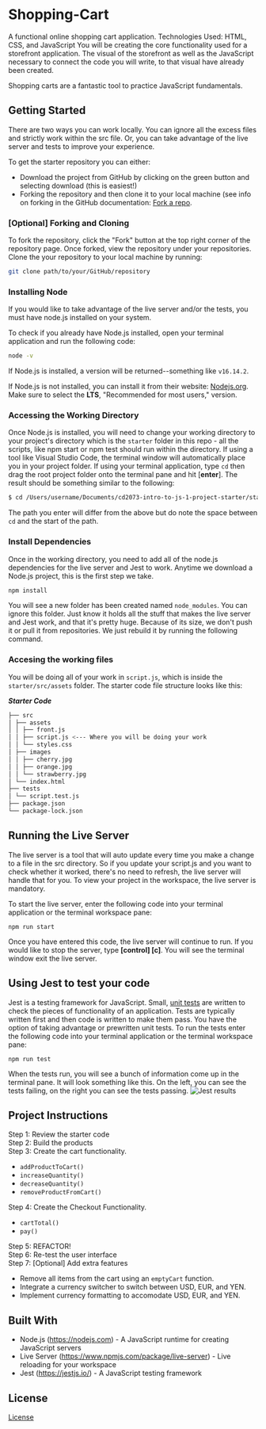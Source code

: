 # Shopping-Cart
A functional online shopping cart application. 
Technologies Used: HTML, CSS, and JavaScript
You will be creating the core functionality used for a storefront application. The visual of the storefront as well as the JavaScript necessary to connect the code you will write, to that visual have already been created.

Shopping carts are a fantastic tool to practice JavaScript fundamentals.

## Getting Started

There are two ways you can work locally. You can ignore all the excess files and strictly work within the src file. Or, you can take advantage of the live server and tests to improve your experience.

To get the starter repository you can either:

- Download the project from GitHub by clicking on the green button and selecting download (this is easiest!)
- Forking the repository and then clone it to your local machine (see info on forking in the GitHub documentation: [Fork a repo](https://docs.github.com/en/github-ae@latest/get-started/quickstart/fork-a-repo).

### [Optional] Forking and Cloning

To fork the repository, click the "Fork" button at the top right corner of the repository page. Once forked, view the repository under your repositories. Clone the your repository to your local machine by running:

```bash
git clone path/to/your/GitHub/repository
```

### Installing Node

If you would like to take advantage of the live server and/or the tests, you must have node.js installed on your system.

To check if you already have Node.js installed, open your terminal application and run the following code:

```bash
node -v
```

If Node.js is installed, a version will be returned--something like `v16.14.2`.

If Node.js is not installed, you can install it from their website: <a href="https://nodejs.org/en/" target="_blank">Nodejs.org</a>. Make sure to select the **LTS**, "Recommended for most users," version.

### Accessing the Working Directory

Once Node.js is installed, you will need to change your working directory to your project's directory which is the `starter` folder in this repo - all the scripts, like npm start or npm test should run within the directory. If using a tool like Visual Studio Code, the terminal window will automatically place you in your project folder. If using your terminal application, type `cd` then drag the root project folder onto the terminal pane and hit [**enter**]. The result should be something similar to the following:

```bash
$ cd /Users/username/Documents/cd2073-intro-to-js-1-project-starter/starter
```

The path you enter will differ from the above but do note the space between `cd` and the start of the path.

### Install Dependencies

Once in the working directory, you need to add all of the node.js dependencies for the live server and Jest to work. Anytime we download a Node.js project, this is the first step we take.

```bash
npm install
```

You will see a new folder has been created named `node_modules`. You can ignore this folder. Just know it holds all the stuff that makes the live server and Jest work, and that it's pretty huge. Because of its size, we don't push it or pull it from repositories. We just rebuild it by running the following command.

### Accesing the working files

You will be doing all of your work in `script.js`, which is inside the `starter/src/assets` folder. The starter code file structure looks like this:

**_Starter Code_**

```bash
├── src
│ ├── assets
│ │ ├── front.js
│ │ ├── script.js <--- Where you will be doing your work
│ │ └── styles.css
│ ├── images
│ │ ├── cherry.jpg
│ │ ├── orange.jpg
│ │ └── strawberry.jpg
│ └── index.html
├── tests
│ └── script.test.js
├── package.json
└── package-lock.json
```

## Running the Live Server

The live server is a tool that will auto update every time you make a change to a file in the src directory. So if you update your script.js and you want to check whether it worked, there's no need to refresh, the live server will handle that for you. To view your project in the workspace, the live server is mandatory.

To start the live server, enter the following code into your terminal application or the terminal workspace pane:

```
npm run start
```

Once you have entered this code, the live server will continue to run. If you would like to stop the server, type **[control] [c]**. You will see the terminal window exit the live server.

## Using Jest to test your code

Jest is a testing framework for JavaScript. Small, [unit tests](https://en.wikipedia.org/wiki/Unit_testing) are written to check the pieces of functionality of an application. Tests are typically written first and then code is written to make them pass. You have the option of taking advantage or prewritten unit tests. To run the tests enter the following code into your terminal application or the terminal workspace pane:

```
npm run test
```

When the tests run, you will see a bunch of information come up in the terminal pane. It will look something like this. On the left, you can see the tests failing, on the right you can see the tests passing.
![Jest results](https://video.udacity-data.com/topher/2022/April/62506d85_tests/tests.jpg)

## Project Instructions

Step 1: Review the starter code  
Step 2: Build the products  
Step 3: Create the cart functionality. 

- `addProductToCart()`
- `increaseQuantity()`
- `decreaseQuantity()`
- `removeProductFromCart()`

Step 4: Create the Checkout Functionality. 

- `cartTotal()`
- `pay()`

Step 5: REFACTOR!  
Step 6: Re-test the user interface  
Step 7: [Optional] Add extra features 

- Remove all items from the cart using an `emptyCart` function.
- Integrate a currency switcher to switch between USD, EUR, and YEN.
- Implement currency formatting to accomodate USD, EUR, and YEN.

## Built With

- Node.js (https://nodejs.com) - A JavaScript runtime for creating JavaScript servers
- Live Server (https://www.npmjs.com/package/live-server) - Live reloading for your workspace
- Jest (https://jestjs.io/) - A JavaScript testing framework

## License

[License](LICENSE.txt)
